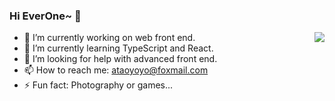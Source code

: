 ### Hi EverOne~ 👋

<!--
**ATaoyoyo/ATaoyoyo** is a ✨ _special_ ✨ repository because its `README.md` (this file) appears on your GitHub profile.

Here are some ideas to get you started:

- 🔭 I’m currently working on web front end.
- 🌱 I’m currently learning TypeScript and React.
- 👯 I’m looking to collaborate on web front end.
- 🤔 I’m looking for help with advanced front end.
- 💬 Ask me about ...
- 📫 How to reach me: ataoyoyo@foxmail.com
- ⚡ Fun fact: Photography or games...
-->

<img align="right" src="https://github-readme-stats.vercel.app/api?username=ATaoyoyo&show_icons=true" />

- 🔭 I’m currently working on web front end.
- 🌱 I’m currently learning TypeScript and React.
- 🤔 I’m looking for help with advanced front end.
- 📫 How to reach me: ataoyoyo@foxmail.com
- ⚡ Fun fact: Photography or games...

